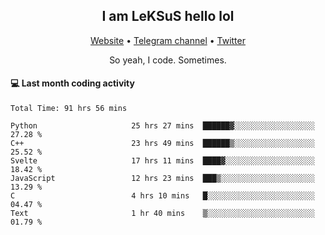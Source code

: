 <h2 align="center">I am LeKSuS hello lol</h2>
<div align="center">
  <a href="https://leksus.net">Website</a> •
  <a href="https://t.me/leksus_was_here">Telegram channel</a> •
  <a href="https://twitter.com/___LeKSuS___">Twitter</a>
</div>
<p align="center">So yeah, I code. Sometimes.</p>

#### :computer: Last month coding activity
<!--START_SECTION:waka-->

```text
Total Time: 91 hrs 56 mins

Python                     25 hrs 27 mins  ██████▓░░░░░░░░░░░░░░░░░░   27.28 %
C++                        23 hrs 49 mins  ██████▒░░░░░░░░░░░░░░░░░░   25.52 %
Svelte                     17 hrs 11 mins  ████▓░░░░░░░░░░░░░░░░░░░░   18.42 %
JavaScript                 12 hrs 23 mins  ███▒░░░░░░░░░░░░░░░░░░░░░   13.29 %
C                          4 hrs 10 mins   █░░░░░░░░░░░░░░░░░░░░░░░░   04.47 %
Text                       1 hr 40 mins    ▒░░░░░░░░░░░░░░░░░░░░░░░░   01.79 %
```

<!--END_SECTION:waka-->
